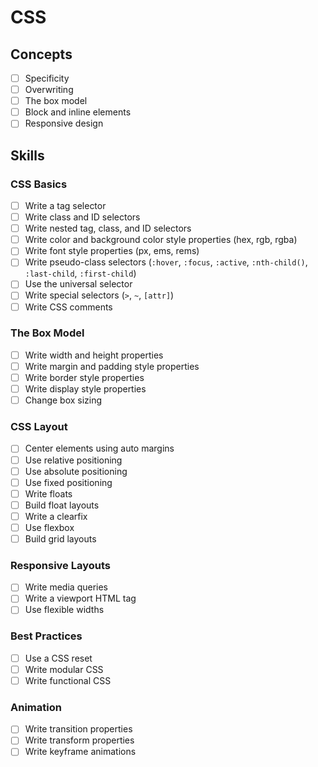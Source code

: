# CSS

## Concepts

- [ ] Specificity
- [ ] Overwriting
- [ ] The box model
- [ ] Block and inline elements
- [ ] Responsive design

## Skills

### CSS Basics

- [ ] Write a tag selector
- [ ] Write class and ID selectors
- [ ] Write nested tag, class, and ID selectors
- [ ] Write color and background color style properties (hex, rgb, rgba)
- [ ] Write font style properties (px, ems, rems)
- [ ] Write pseudo-class selectors (`:hover`, `:focus`, `:active`, `:nth-child()`, `:last-child`, `:first-child`)
- [ ] Use the universal selector
- [ ] Write special selectors (`>`, `~`, `[attr]`)
- [ ] Write CSS comments

### The Box Model

- [ ] Write width and height properties
- [ ] Write margin and padding style properties
- [ ] Write border style properties
- [ ] Write display style properties
- [ ] Change box sizing

### CSS Layout

- [ ] Center elements using auto margins
- [ ] Use relative positioning
- [ ] Use absolute positioning
- [ ] Use fixed positioning
- [ ] Write floats
- [ ] Build float layouts
- [ ] Write a clearfix
- [ ] Use flexbox
- [ ] Build grid layouts

### Responsive Layouts

- [ ] Write media queries
- [ ] Write a viewport HTML tag
- [ ] Use flexible widths

### Best Practices

- [ ] Use a CSS reset
- [ ] Write modular CSS
- [ ] Write functional CSS

### Animation

- [ ] Write transition properties
- [ ] Write transform properties
- [ ] Write keyframe animations
